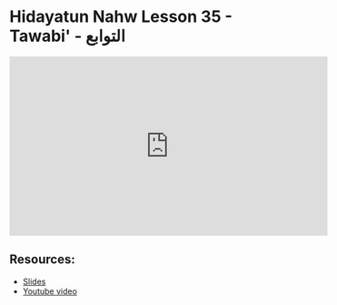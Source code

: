 # Hidayatun Nahw Lesson 35 - Tawabi' - التوابع

<iframe width="560" height="315" src="https://www.youtube-nocookie.com/embed/221S7RbaiVM?start=0" frameborder="0" allow="accelerometer; autoplay; encrypted-media; gyroscope; picture-in-picture" allowfullscreen="allowfullscreen"></iframe><BR>



## Resources:
- [Slides](https://github.com/arshare/resources_balagha_pdfs)
- [Youtube video](https://www.youtube.com/watch?v=221S7RbaiVM&list=PLzn0qdi6JpdtdAyaM2yvvY1Yk9i4EpLHD&index=95)
